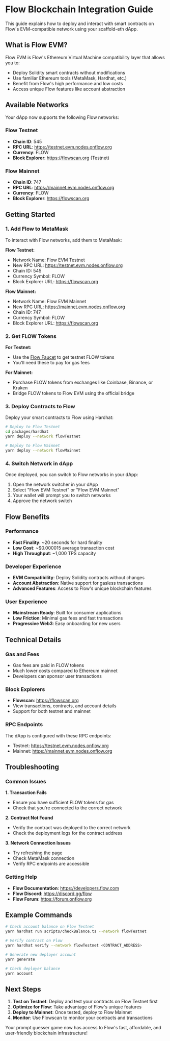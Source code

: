# Flow Blockchain Integration Guide

This guide explains how to deploy and interact with smart contracts on Flow's EVM-compatible network using your scaffold-eth dApp.

## What is Flow EVM?

Flow EVM is Flow's Ethereum Virtual Machine compatibility layer that allows you to:
- Deploy Solidity smart contracts without modifications
- Use familiar Ethereum tools (MetaMask, Hardhat, etc.)
- Benefit from Flow's high performance and low costs
- Access unique Flow features like account abstraction

## Available Networks

Your dApp now supports the following Flow networks:

### Flow Testnet
- **Chain ID**: 545
- **RPC URL**: https://testnet.evm.nodes.onflow.org
- **Currency**: FLOW
- **Block Explorer**: https://flowscan.org (Testnet)

### Flow Mainnet  
- **Chain ID**: 747
- **RPC URL**: https://mainnet.evm.nodes.onflow.org
- **Currency**: FLOW
- **Block Explorer**: https://flowscan.org

## Getting Started

### 1. Add Flow to MetaMask

To interact with Flow networks, add them to MetaMask:

**Flow Testnet:**
- Network Name: Flow EVM Testnet
- New RPC URL: https://testnet.evm.nodes.onflow.org
- Chain ID: 545
- Currency Symbol: FLOW
- Block Explorer URL: https://flowscan.org

**Flow Mainnet:**
- Network Name: Flow EVM Mainnet  
- New RPC URL: https://mainnet.evm.nodes.onflow.org
- Chain ID: 747
- Currency Symbol: FLOW
- Block Explorer URL: https://flowscan.org

### 2. Get FLOW Tokens

**For Testnet:**
- Use the [Flow Faucet](https://testnet-faucet.onflow.org/) to get testnet FLOW tokens
- You'll need these to pay for gas fees

**For Mainnet:**
- Purchase FLOW tokens from exchanges like Coinbase, Binance, or Kraken
- Bridge FLOW tokens to Flow EVM using the official bridge

### 3. Deploy Contracts to Flow

Deploy your smart contracts to Flow using Hardhat:

```bash
# Deploy to Flow Testnet
cd packages/hardhat
yarn deploy --network flowTestnet

# Deploy to Flow Mainnet  
yarn deploy --network flowMainnet
```

### 4. Switch Network in dApp

Once deployed, you can switch to Flow networks in your dApp:
1. Open the network switcher in your dApp
2. Select "Flow EVM Testnet" or "Flow EVM Mainnet"
3. Your wallet will prompt you to switch networks
4. Approve the network switch

## Flow Benefits

### Performance
- **Fast Finality**: ~20 seconds for hard finality
- **Low Cost**: ~$0.000015 average transaction cost
- **High Throughput**: ~1,000 TPS capacity

### Developer Experience
- **EVM Compatibility**: Deploy Solidity contracts without changes
- **Account Abstraction**: Native support for gasless transactions
- **Advanced Features**: Access to Flow's unique blockchain features

### User Experience
- **Mainstream Ready**: Built for consumer applications
- **Low Friction**: Minimal gas fees and fast transactions
- **Progressive Web3**: Easy onboarding for new users

## Technical Details

### Gas and Fees
- Gas fees are paid in FLOW tokens
- Much lower costs compared to Ethereum mainnet
- Developers can sponsor user transactions

### Block Explorers
- **Flowscan**: https://flowscan.org
- View transactions, contracts, and account details
- Support for both testnet and mainnet

### RPC Endpoints
The dApp is configured with these RPC endpoints:
- Testnet: https://testnet.evm.nodes.onflow.org
- Mainnet: https://mainnet.evm.nodes.onflow.org

## Troubleshooting

### Common Issues

**1. Transaction Fails**
- Ensure you have sufficient FLOW tokens for gas
- Check that you're connected to the correct network

**2. Contract Not Found**
- Verify the contract was deployed to the correct network
- Check the deployment logs for the contract address

**3. Network Connection Issues**
- Try refreshing the page
- Check MetaMask connection
- Verify RPC endpoints are accessible

### Getting Help

- **Flow Documentation**: https://developers.flow.com
- **Flow Discord**: https://discord.gg/flow
- **Flow Forum**: https://forum.onflow.org

## Example Commands

```bash
# Check account balance on Flow Testnet
yarn hardhat run scripts/checkBalance.ts --network flowTestnet

# Verify contract on Flow
yarn hardhat verify --network flowTestnet <CONTRACT_ADDRESS>

# Generate new deployer account
yarn generate

# Check deployer balance
yarn account
```

## Next Steps

1. **Test on Testnet**: Deploy and test your contracts on Flow Testnet first
2. **Optimize for Flow**: Take advantage of Flow's unique features
3. **Deploy to Mainnet**: Once tested, deploy to Flow Mainnet
4. **Monitor**: Use Flowscan to monitor your contracts and transactions

Your prompt guesser game now has access to Flow's fast, affordable, and user-friendly blockchain infrastructure! 